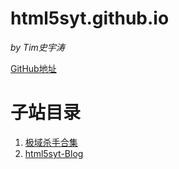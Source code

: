 # html5syt.github.io
*by Tim史宇涛*

[GitHub地址](https://github.com/html5syt)

# 子站目录
  1. [极域杀手合集](https://html5syt.github.io/kill-mythware)
  2. [html5syt-Blog](https://html5syt.oggx.cn)
